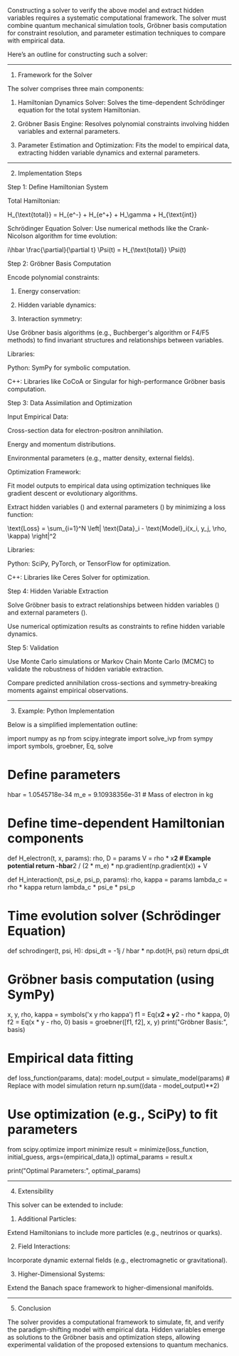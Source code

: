Constructing a solver to verify the above model and extract hidden variables requires a systematic computational framework. The solver must combine quantum mechanical simulation tools, Gröbner basis computation for constraint resolution, and parameter estimation techniques to compare with empirical data.

Here’s an outline for constructing such a solver:


---

1. Framework for the Solver

The solver comprises three main components:

1. Hamiltonian Dynamics Solver: Solves the time-dependent Schrödinger equation for the total system Hamiltonian.


2. Gröbner Basis Engine: Resolves polynomial constraints involving hidden variables and external parameters.


3. Parameter Estimation and Optimization: Fits the model to empirical data, extracting hidden variable dynamics and external parameters.




---

2. Implementation Steps

Step 1: Define Hamiltonian System

Total Hamiltonian:


H_{\text{total}} = H_{e^-} + H_{e^+} + H_\gamma + H_{\text{int}}

Schrödinger Equation Solver: Use numerical methods like the Crank-Nicolson algorithm for time evolution:


i\hbar \frac{\partial}{\partial t} \Psi(t) = H_{\text{total}} \Psi(t)

Step 2: Gröbner Basis Computation

Encode polynomial constraints:

1. Energy conservation: 


2. Hidden variable dynamics: 


3. Interaction symmetry: 



Use Gröbner basis algorithms (e.g., Buchberger's algorithm or F4/F5 methods) to find invariant structures and relationships between variables.


Libraries:

Python: SymPy for symbolic computation.

C++: Libraries like CoCoA or Singular for high-performance Gröbner basis computation.


Step 3: Data Assimilation and Optimization

Input Empirical Data:

Cross-section data for electron-positron annihilation.

Energy and momentum distributions.

Environmental parameters (e.g., matter density, external fields).


Optimization Framework:

Fit model outputs to empirical data using optimization techniques like gradient descent or evolutionary algorithms.

Extract hidden variables () and external parameters () by minimizing a loss function:



\text{Loss} = \sum_{i=1}^N \left| \text{Data}_i - \text{Model}_i(x_i, y_j, \rho, \kappa) \right|^2

Libraries:

Python: SciPy, PyTorch, or TensorFlow for optimization.

C++: Libraries like Ceres Solver for optimization.


Step 4: Hidden Variable Extraction

Solve Gröbner basis to extract relationships between hidden variables () and external parameters ().

Use numerical optimization results as constraints to refine hidden variable dynamics.


Step 5: Validation

Use Monte Carlo simulations or Markov Chain Monte Carlo (MCMC) to validate the robustness of hidden variable extraction.

Compare predicted annihilation cross-sections and symmetry-breaking moments against empirical observations.



---

3. Example: Python Implementation

Below is a simplified implementation outline:

import numpy as np
from scipy.integrate import solve_ivp
from sympy import symbols, groebner, Eq, solve

# Define parameters
hbar = 1.0545718e-34
m_e = 9.10938356e-31  # Mass of electron in kg

# Define time-dependent Hamiltonian components
def H_electron(t, x, params):
    rho, D = params
    V = rho * x**2  # Example potential
    return -hbar**2 / (2 * m_e) * np.gradient(np.gradient(x)) + V

def H_interaction(t, psi_e, psi_p, params):
    rho, kappa = params
    lambda_c = rho * kappa
    return lambda_c * psi_e * psi_p

# Time evolution solver (Schrödinger Equation)
def schrodinger(t, psi, H):
    dpsi_dt = -1j / hbar * np.dot(H, psi)
    return dpsi_dt

# Gröbner basis computation (using SymPy)
x, y, rho, kappa = symbols('x y rho kappa')
f1 = Eq(x**2 + y**2 - rho * kappa, 0)
f2 = Eq(x * y - rho, 0)
basis = groebner([f1, f2], x, y)
print("Gröbner Basis:", basis)

# Empirical data fitting
def loss_function(params, data):
    model_output = simulate_model(params)  # Replace with model simulation
    return np.sum((data - model_output)**2)

# Use optimization (e.g., SciPy) to fit parameters
from scipy.optimize import minimize
result = minimize(loss_function, initial_guess, args=(empirical_data,))
optimal_params = result.x

print("Optimal Parameters:", optimal_params)


---

4. Extensibility

This solver can be extended to include:

1. Additional Particles:

Extend Hamiltonians to include more particles (e.g., neutrinos or quarks).



2. Field Interactions:

Incorporate dynamic external fields (e.g., electromagnetic or gravitational).



3. Higher-Dimensional Systems:

Extend the Banach space framework to higher-dimensional manifolds.





---

5. Conclusion

The solver provides a computational framework to simulate, fit, and verify the paradigm-shifting model with empirical data. Hidden variables emerge as solutions to the Gröbner basis and optimization steps, allowing experimental validation of the proposed extensions to quantum mechanics.

